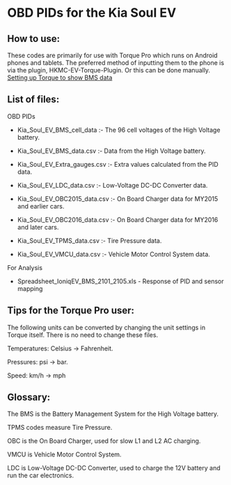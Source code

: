 # OBD PIDs for the Kia Soul EV

## How to use:

These codes are primarily for use with Torque Pro which runs on Android phones and tablets. The preferred method of inputting them to the phone is via the plugin, HKMC-EV-Torque-Plugin.
Or this can be done manually. [Setting up Torque to show BMS data](http://www.mykiasoulev.com/forum/viewtopic.php?f=6&t=471)

## List of files: 

OBD PIDs 

- Kia_Soul_EV_BMS_cell_data :- The 96 cell voltages of the High Voltage battery.

- Kia_Soul_EV_BMS_data.csv :- Data from the High Voltage battery.

- Kia_Soul_EV_Extra_gauges.csv :- Extra values calculated from the PID data.

- Kia_Soul_EV_LDC_data.csv :- Low-Voltage DC-DC Converter data.

- Kia_Soul_EV_OBC2015_data.csv :- On Board Charger data for MY2015 and earlier cars.

- Kia_Soul_EV_OBC2016_data.csv :- On Board Charger data for MY2016 and later cars.

- Kia_Soul_EV_TPMS_data.csv :- Tire Pressure data.

- Kia_Soul_EV_VMCU_data.csv :- Vehicle Motor Control System data.

For Analysis

- Spreadsheet_IoniqEV_BMS_2101_2105.xls - Response of PID and sensor mapping


## Tips for the Torque Pro user:

The following units can be converted by changing the unit settings in Torque itself.
There is no need to change these files.

Temperatures: Celsius -> Fahrenheit.

Pressures: psi -> bar.

Speed: km/h -> mph


## Glossary:

The BMS is the Battery Management System for the High Voltage battery.

TPMS codes measure Tire Pressure.

OBC is the On Board Charger, used for slow L1 and L2 AC charging.

VMCU is Vehicle Motor Control System.

LDC is Low-Voltage DC-DC Converter, used to charge the 12V battery and run the car electronics.

